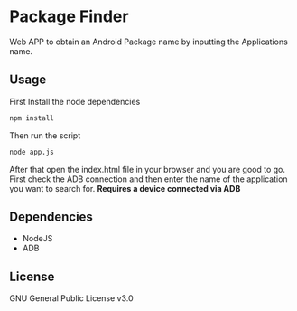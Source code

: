 # Package Finder
Web APP to obtain an Android Package name by inputting the Applications name.

## Usage
First Install the node dependencies

```bash
npm install
```

Then run the script

```bash
node app.js
```

After that open the index.html file in your browser and you are good to go.
First check the ADB connection and then enter the name of the application you want to search for.
**Requires a device connected via ADB**

## Dependencies
 - NodeJS
 - ADB

## License
GNU General Public License v3.0
